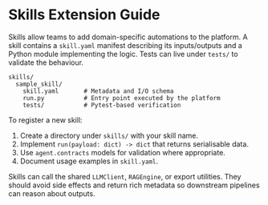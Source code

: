 # Skills Extension Guide

Skills allow teams to add domain-specific automations to the platform. A skill contains a
`skill.yaml` manifest describing its inputs/outputs and a Python module implementing the
logic. Tests can live under `tests/` to validate the behaviour.

```text
skills/
  sample_skill/
    skill.yaml       # Metadata and I/O schema
    run.py           # Entry point executed by the platform
    tests/           # Pytest-based verification
```

To register a new skill:

1. Create a directory under `skills/` with your skill name.
2. Implement `run(payload: dict) -> dict` that returns serialisable data.
3. Use `agent.contracts` models for validation where appropriate.
4. Document usage examples in `skill.yaml`.

Skills can call the shared `LLMClient`, `RAGEngine`, or export utilities. They should avoid
side effects and return rich metadata so downstream pipelines can reason about outputs.
